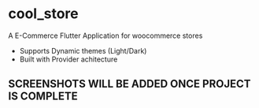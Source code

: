 # cool_store

A E-Commerce Flutter Application for woocommerce stores

- Supports Dynamic themes (Light/Dark)
- Built with Provider achitecture

## SCREENSHOTS WILL BE ADDED ONCE PROJECT IS COMPLETE

